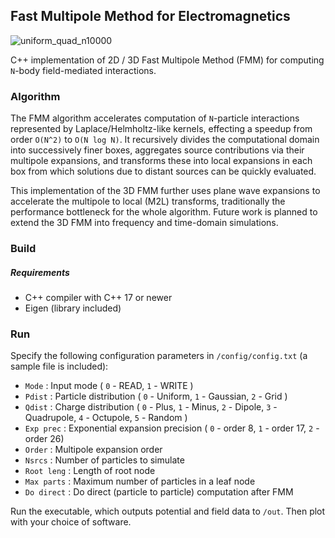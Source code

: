 ## Fast Multipole Method for Electromagnetics
![uniform_quad_n10000](https://github.com/user-attachments/assets/8824a917-6583-4daf-a728-9f4f3ce0b224)

C++ implementation of 2D / 3D Fast Multipole Method (FMM) for computing `N`-body field-mediated interactions.

### Algorithm

The FMM algorithm accelerates computation of `N`-particle interactions represented by Laplace/Helmholtz-like kernels,
effecting a speedup from order `O(N^2)` to `O(N log N)`. It recursively divides the computational domain into successively 
finer boxes, aggregates source contributions via their multipole expansions, and transforms these into local expansions 
in each box from which solutions due to distant sources can be quickly evaluated.

This implementation of the 3D FMM further uses plane wave expansions to accelerate the multipole to local (M2L)
transforms, traditionally the performance bottleneck for the whole algorithm. Future work is planned to extend the 3D FMM
into frequency and time-domain simulations.

### Build

##### Requirements

* C++ compiler with C++ 17 or newer
* Eigen (library included)

### Run
Specify the following configuration parameters in `/config/config.txt` (a sample file is included):

* `Mode`      : Input mode ( `0` - READ, `1` - WRITE )
* `Pdist`     : Particle distribution ( `0` - Uniform, `1` - Gaussian, `2` - Grid )
* `Qdist`     : Charge distribution ( `0` - Plus, `1` - Minus, `2` - Dipole, `3` - Quadrupole, `4` - Octupole, `5` - Random )
* `Exp prec`  : Exponential expansion precision ( `0` - order 8, `1` - order 17, `2` - order 26)
* `Order`     : Multipole expansion order
* `Nsrcs`     : Number of particles to simulate
* `Root leng` : Length of root node
* `Max parts` : Maximum number of particles in a leaf node
* `Do direct` : Do direct (particle to particle) computation after FMM 

Run the executable, which outputs potential and field data to `/out`. Then plot with your choice of software.